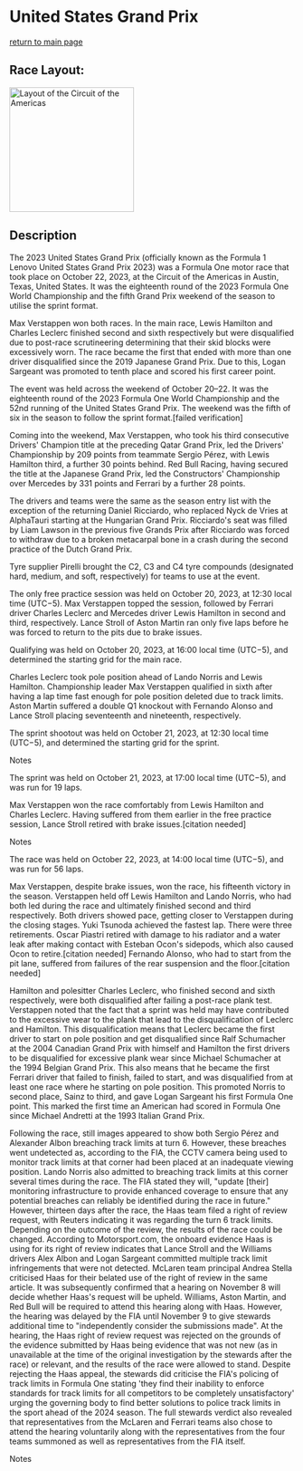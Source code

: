# United States Grand Prix

[return to main page](./index.md)

## Race Layout: 

 <img alt="Layout of the Circuit of the Americas" class="mw-file-element" data-file-height="2300" data-file-width="2300" decoding="async" height="220" src="//upload.wikimedia.org/wikipedia/commons/thumb/a/a5/Austin_circuit.svg/220px-Austin_circuit.svg.png" srcset="//upload.wikimedia.org/wikipedia/commons/thumb/a/a5/Austin_circuit.svg/330px-Austin_circuit.svg.png 1.5x, //upload.wikimedia.org/wikipedia/commons/thumb/a/a5/Austin_circuit.svg/440px-Austin_circuit.svg.png 2x" width="220"/>

## Description

 

The 2023 United States Grand Prix (officially known as the Formula 1 Lenovo United States Grand Prix 2023) was a Formula One motor race that took place on October 22, 2023, at the Circuit of the Americas in Austin, Texas, United States. It was the eighteenth round of the 2023 Formula One World Championship and the fifth Grand Prix weekend of the season to utilise the sprint format. 

Max Verstappen won both races. In the main race, Lewis Hamilton and Charles Leclerc finished second and sixth respectively but were disqualified due to post-race scrutineering determining that their skid blocks were excessively worn. The race became the first that ended with more than one driver disqualified since the 2019 Japanese Grand Prix. Due to this, Logan Sargeant was promoted to tenth place and scored his first career point. 

The event was held across the weekend of October 20–22. It was the eighteenth round of the 2023 Formula One World Championship and the 52nd running of the United States Grand Prix. The weekend was the fifth of six in the season to follow the sprint format.[failed verification] 

Coming into the weekend, Max Verstappen, who took his third consecutive Drivers' Champion title at the preceding Qatar Grand Prix, led the Drivers' Championship by 209 points from teammate Sergio Pérez, with Lewis Hamilton third, a further 30 points behind. Red Bull Racing, having secured the title at the Japanese Grand Prix, led the Constructors' Championship over Mercedes by 331 points and Ferrari by a further 28 points. 

The drivers and teams were the same as the season entry list with the exception of the returning Daniel Ricciardo, who replaced Nyck de Vries at AlphaTauri starting at the Hungarian Grand Prix. Ricciardo's seat was filled by Liam Lawson in the previous five Grands Prix after Ricciardo was forced to withdraw due to a broken metacarpal bone in a crash during the second practice of the Dutch Grand Prix. 

Tyre supplier Pirelli brought the C2, C3 and C4 tyre compounds (designated hard, medium, and soft, respectively) for teams to use at the event. 

The only free practice session was held on October 20, 2023, at 12:30 local time (UTC−5). Max Verstappen topped the session, followed by Ferrari driver Charles Leclerc and Mercedes driver Lewis Hamilton in second and third, respectively. Lance Stroll of Aston Martin ran only five laps before he was forced to return to the pits due to brake issues. 

Qualifying was held on October 20, 2023, at 16:00 local time (UTC−5), and determined the starting grid for the main race. 

Charles Leclerc took pole position ahead of Lando Norris and Lewis Hamilton. Championship leader Max Verstappen qualified in sixth after having a lap time fast enough for pole position deleted due to track limits. Aston Martin suffered a double Q1 knockout with Fernando Alonso and Lance Stroll placing seventeenth and nineteenth, respectively. 

The sprint shootout was held on October 21, 2023, at 12:30 local time (UTC−5), and determined the starting grid for the sprint. 

Notes 

The sprint was held on October 21, 2023, at 17:00 local time (UTC−5), and was run for 19 laps. 

Max Verstappen won the race comfortably from Lewis Hamilton and Charles Leclerc. Having suffered from them earlier in the free practice session, Lance Stroll retired with brake issues.[citation needed] 

Notes 

The race was held on October 22, 2023, at 14:00 local time (UTC−5), and was run for 56 laps. 

Max Verstappen, despite brake issues, won the race, his fifteenth victory in the season. Verstappen held off Lewis Hamilton and Lando Norris, who had both led during the race and ultimately finished second and third respectively. Both drivers showed pace, getting closer to Verstappen during the closing stages. Yuki Tsunoda achieved the fastest lap. There were three retirements. Oscar Piastri retired with damage to his radiator and a water leak after making contact with Esteban Ocon's sidepods, which also caused Ocon to retire.[citation needed] Fernando Alonso, who had to start from the pit lane, suffered from failures of the rear suspension and the floor.[citation needed] 

Hamilton and polesitter Charles Leclerc, who finished second and sixth respectively, were both disqualified after failing a post-race plank test. Verstappen noted that the fact that a sprint was held may have contributed to the excessive wear to the plank that lead to the disqualification of Leclerc and Hamilton.  This disqualification means that Leclerc became the first driver to start on pole position and get disqualified since Ralf Schumacher at the 2004 Canadian Grand Prix with himself and Hamilton the first drivers to be disqualified for excessive plank wear since Michael Schumacher at the 1994 Belgian Grand Prix. This also means that he became the first Ferrari driver that failed to finish, failed to start, and was disqualified from at least one race where he starting on pole position. This promoted Norris to second place, Sainz to third, and gave Logan Sargeant his first Formula One point. This marked the first time an American had scored in Formula One since Michael Andretti at the 1993 Italian Grand Prix. 

Following the race, still images appeared to show both Sergio Pérez and Alexander Albon breaching track limits at turn 6.  However, these breaches went undetected as, according to the FIA, the CCTV camera being used to monitor track limits at that corner had been placed at an inadequate viewing position. Lando Norris also admitted to breaching track limits at this corner several times during the race. The FIA stated they will, "update [their] monitoring infrastructure to provide enhanced coverage to ensure that any potential breaches can reliably be identified during the race in future." However, thirteen days after the race, the Haas team filed a right of review request, with Reuters indicating it was regarding the turn 6 track limits. Depending on the outcome of the review, the results of the race could be changed. According to Motorsport.com, the onboard evidence Haas is using for its right of review indicates that Lance Stroll and the Williams drivers Alex Albon and Logan Sargeant committed multiple track limit infringements that were not detected. McLaren team principal Andrea Stella criticised Haas for their belated use of the right of review in the same article. It was subsequently confirmed that a hearing on November 8 will decide whether Haas's request will be upheld. Williams, Aston Martin, and Red Bull will be required to attend this hearing along with Haas. However, the hearing was delayed by the FIA until November 9 to give stewards additional time to "independently consider the submissions made". At the hearing, the Haas right of review request was rejected on the grounds of the evidence submitted by Haas being evidence that was not new (as in unavailable at the time of the original investigation by the stewards after the race) or relevant, and the results of the race were allowed to stand. Despite rejecting the Haas appeal, the stewards did criticise the FIA's policing of track limits in Formula One stating 'they find their inability to enforce standards for track limits for all competitors to be completely unsatisfactory' urging the governing body to find better solutions to police track limits in the sport ahead of the 2024 season. The full stewards verdict also revealed that representatives from the McLaren and Ferrari teams also chose to attend the hearing voluntarily along with the representatives from the four teams summoned as well as representatives from the FIA itself. 

Notes 

 

